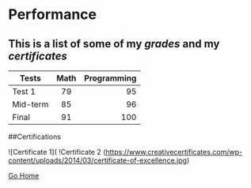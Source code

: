 # Performance

## This is a list of some of my _grades_ and my _certificates_

| Tests | Math | Programming |
|-------|:-------:|-----:|
| Test 1 | 79 | 95 |
| Mid-term | 85 | 96 |
| Final | 91 | 100 |


##Certifications

![Certificate 1](
!Certificate 2 (https://www.creativecertificates.com/wp-content/uploads/2014/03/certificate-of-excellence.jpg)

[Go Home](./README.md)
